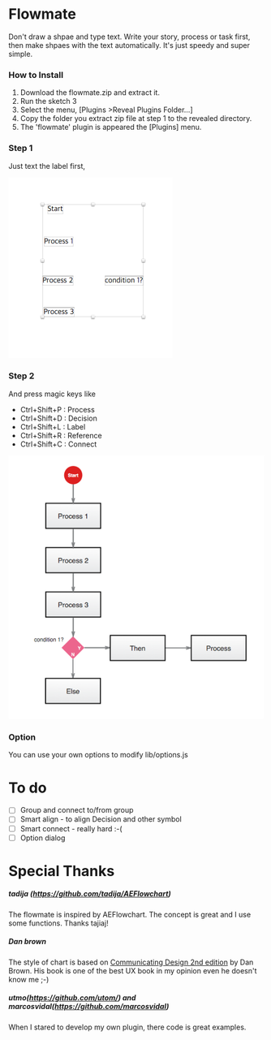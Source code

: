 # Flowmate

Don't draw a shpae and type text. Write your story, process or task first, then make shpaes with the text automatically. It's just speedy and super simple. 

### How to Install

1. Download the flowmate.zip and extract it. 
2. Run the sketch 3 
3. Select the menu, [Plugins >Reveal Plugins Folder…]
4. Copy the folder you extract zip file at step 1 to the revealed directory.
5. The 'flowmate' plugin is appeared the [Plugins] menu.

### Step 1
Just text the label first, 

![before](doc/before.png)

### Step 2
And press magic keys like 
* Ctrl+Shift+P : Process 
* Ctrl+Shift+D : Decision
* Ctrl+Shift+L : Label
* Ctrl+Shift+R : Reference
* Ctrl+Shift+C : Connect

![after](doc/after.png)

### Option

You can use your own options to modify lib/options.js

# To do

- [ ] Group and connect to/from group
- [ ] Smart align - to align Decision and other symbol
- [ ] Smart connect - really hard :-(
- [ ] Option dialog 

# Special Thanks 

##### tadija (https://github.com/tadija/AEFlowchart)

The flowmate is inspired by AEFlowchart. The concept is great and I use some functions. Thanks tajiaj!

##### Dan brown

The style of chart is based on [Communicating Design 2nd edition](http://www.amazon.com/Communicating-Design-Developing-Documentation-Planning/dp/0321712463) by Dan Brown. His book is one of the best UX book in my opinion even he doesn't know me ;-) 

##### utmo(https://github.com/utom/) and marcosvidal(https://github.com/marcosvidal)

When I stared to develop my own plugin, there code is great examples. 
